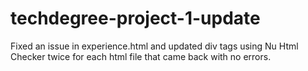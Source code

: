 # techdegree-project-1-update
Fixed an issue in experience.html and updated div tags using Nu Html Checker twice for each html file that came back with no errors.
